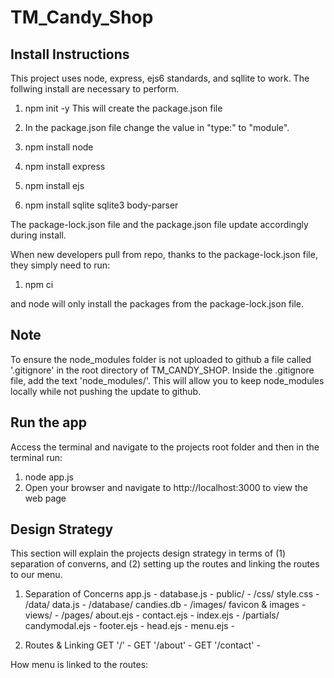 # TM_Candy_Shop

## Install Instructions
This project uses node, express, ejs6 standards, and sqllite to work.
The follwing install are necessary to perform.

1. npm init -y
This will create the package.json file
2. In the package.json file change the value in "type:" to "module".

3. npm install node
4. npm install express
5. npm install ejs
6. npm install sqlite sqlite3 body-parser

The package-lock.json file and the package.json file update accordingly during install.

When new developers pull from repo, thanks to the package-lock.json file, they simply need to run:

1. npm ci

and node will only install the packages from the package-lock.json file.

## Note
To ensure the node_modules folder is not uploaded to github a file called '.gitignore' in the root directory of TM_CANDY_SHOP. Inside the .gitignore file, add the text 'node_modules/'. This will allow you to keep node_modules locally while not pushing the update to github.

## Run the app
Access the terminal and navigate to the projects root folder and then in the terminal run:
1. node app.js
2. Open your browser and navigate to http://localhost:3000 to view the web page


## Design Strategy
This section will explain the projects design strategy in terms of (1) separation of converns, and (2) setting up the routes and linking the routes to our menu.

1. Separation of Concerns
app.js - 
database.js - 
public/ - 
    /css/
        style.css - 
    /data/
        data.js - 
    /database/
        candies.db - 
    /images/
        favicon & images - 
views/ - 
    /pages/
        about.ejs - 
        contact.ejs - 
        index.ejs -
    /partials/
        candymodal.ejs - 
        footer.ejs - 
        head.ejs - 
        menu.ejs - 



2. Routes & Linking
GET '/' -
GET '/about' - 
GET '/contact' - 

How menu is linked to the routes:
